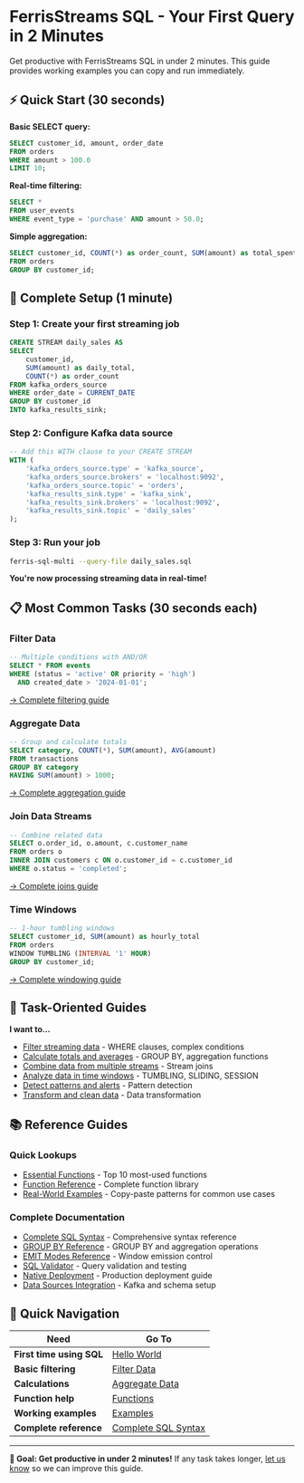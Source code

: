# FerrisStreams SQL - Your First Query in 2 Minutes

Get productive with FerrisStreams SQL in under 2 minutes. This guide provides working examples you can copy and run immediately.

## ⚡ Quick Start (30 seconds)

**Basic SELECT query:**
```sql
SELECT customer_id, amount, order_date
FROM orders
WHERE amount > 100.0
LIMIT 10;
```

**Real-time filtering:**
```sql
SELECT *
FROM user_events
WHERE event_type = 'purchase' AND amount > 50.0;
```

**Simple aggregation:**
```sql
SELECT customer_id, COUNT(*) as order_count, SUM(amount) as total_spent
FROM orders
GROUP BY customer_id;
```

## 🚀 Complete Setup (1 minute)

### Step 1: Create your first streaming job
```sql
CREATE STREAM daily_sales AS
SELECT
    customer_id,
    SUM(amount) as daily_total,
    COUNT(*) as order_count
FROM kafka_orders_source
WHERE order_date = CURRENT_DATE
GROUP BY customer_id
INTO kafka_results_sink;
```

### Step 2: Configure Kafka data source
```sql
-- Add this WITH clause to your CREATE STREAM
WITH (
    'kafka_orders_source.type' = 'kafka_source',
    'kafka_orders_source.brokers' = 'localhost:9092',
    'kafka_orders_source.topic' = 'orders',
    'kafka_results_sink.type' = 'kafka_sink',
    'kafka_results_sink.brokers' = 'localhost:9092',
    'kafka_results_sink.topic' = 'daily_sales'
);
```

### Step 3: Run your job
```bash
ferris-sql-multi --query-file daily_sales.sql
```

**You're now processing streaming data in real-time!**

## 📋 Most Common Tasks (30 seconds each)

### Filter Data
```sql
-- Multiple conditions with AND/OR
SELECT * FROM events
WHERE (status = 'active' OR priority = 'high')
  AND created_date > '2024-01-01';
```
[→ Complete filtering guide](by-task/filter-data.md)

### Aggregate Data
```sql
-- Group and calculate totals
SELECT category, COUNT(*), SUM(amount), AVG(amount)
FROM transactions
GROUP BY category
HAVING SUM(amount) > 1000;
```
[→ Complete aggregation guide](by-task/aggregate-data.md)

### Join Data Streams
```sql
-- Combine related data
SELECT o.order_id, o.amount, c.customer_name
FROM orders o
INNER JOIN customers c ON o.customer_id = c.customer_id
WHERE o.status = 'completed';
```
[→ Complete joins guide](by-task/join-streams.md)

### Time Windows
```sql
-- 1-hour tumbling windows
SELECT customer_id, SUM(amount) as hourly_total
FROM orders
WINDOW TUMBLING (INTERVAL '1' HOUR)
GROUP BY customer_id;
```
[→ Complete windowing guide](by-task/window-analysis.md)

## 🎯 Task-Oriented Guides

**I want to...**
- [Filter streaming data](by-task/filter-data.md) - WHERE clauses, complex conditions
- [Calculate totals and averages](by-task/aggregate-data.md) - GROUP BY, aggregation functions
- [Combine data from multiple streams](by-task/join-streams.md) - Stream joins
- [Analyze data in time windows](by-task/window-analysis.md) - TUMBLING, SLIDING, SESSION
- [Detect patterns and alerts](by-task/detect-patterns.md) - Pattern detection
- [Transform and clean data](by-task/transform-data.md) - Data transformation

## 📚 Reference Guides

### Quick Lookups
- [Essential Functions](functions/essential.md) - Top 10 most-used functions
- [Function Reference](functions/) - Complete function library
- [Real-World Examples](examples/) - Copy-paste patterns for common use cases

### Complete Documentation
- [Complete SQL Syntax](reference/complete-syntax.md) - Comprehensive syntax reference
- [GROUP BY Reference](reference/group-by.md) - GROUP BY and aggregation operations
- [EMIT Modes Reference](reference/emit-modes.md) - Window emission control
- [SQL Validator](tools/validator.md) - Query validation and testing
- [Native Deployment](deployment/native-deployment.md) - Production deployment guide
- [Data Sources Integration](integration/data-sources.md) - Kafka and schema setup

## 🔗 Quick Navigation

| Need | Go To |
|------|-------|
| **First time using SQL** | [Hello World](quickstart/hello-world.md) |
| **Basic filtering** | [Filter Data](by-task/filter-data.md) |
| **Calculations** | [Aggregate Data](by-task/aggregate-data.md) |
| **Function help** | [Functions](functions/essential.md) |
| **Working examples** | [Examples](examples/) |
| **Complete reference** | [Complete SQL Syntax](reference/complete-syntax.md) |

---

**🎯 Goal: Get productive in under 2 minutes!** If any task takes longer, [let us know](https://github.com/anthropics/claude-code/issues) so we can improve this guide.
